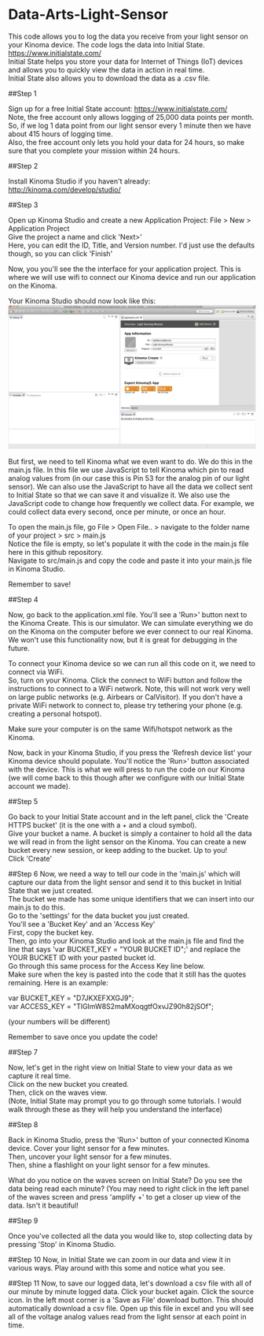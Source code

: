# Data-Arts-Light-Sensor

This code allows you to log the data you receive from your light sensor on your Kinoma device. The code logs the data into Initial State. https://www.initialstate.com/ <br>
Initial State helps you store your data for Internet of Things (IoT) devices and allows you to quickly view the data in action in real time. <br>
Initial State also allows you to download the data as a .csv file. 



##Step 1

Sign up for a free Initial State account: https://www.initialstate.com/ <br>
Note, the free account only allows logging of 25,000 data points per month. <br>
So, if we log 1 data point from our light sensor every 1 minute then we have about 415 hours of logging time. <br>
Also, the free account only lets you hold your data for 24 hours, so make sure that you complete your mission within 24 hours. <br>

##Step 2

Install Kinoma Studio if you haven't already: http://kinoma.com/develop/studio/

##Step 3

Open up Kinoma Studio and create a new Application Project: File > New > Application Project <br>
Give the project a name and click 'Next>' <br>
Here, you can edit the ID, Title, and Version number. I'd just use the defaults though, so you can click 'Finish' <br>

Now, you you'll see the the interface for your application project. This is where we will use wifi to connect our Kinoma device and run our application on the Kinoma. 

Your Kinoma Studio should now look like this: 
![Alt text](/New.Application_ScreenShot.png?raw=true "Optional Title")


But first, we need to tell Kinoma what we even want to do. We do this in the main.js file. In this file we use JavaScript to tell Kinoma which pin to read analog values from (in our case this is Pin 53 for the analog pin of our light sensor). We can also use the JavaScript to have all the data we collect sent to Initial State so that we can save it and visualize it. We also use the JavaScript code to change how frequently we collect data. For example, we could collect data every second, once per minute, or once an hour.

To open the main.js file, go File > Open File.. > navigate to the folder name of your project > src > main.js <br>
Notice the file is empty, so let's populate it with the code in the main.js file here in this github repository. <br>
Navigate to src/main.js and copy the code and paste it into your main.js file in Kinoma Studio. <br>

Remember to save!

##Step 4

Now, go back to the application.xml file. You'll see a 'Run>' button next to the Kinoma Create. This is our simulator. We can simulate everything we do on the Kinoma on the computer before we ever connect to our real Kinoma. We won't use this functionality now, but it is great for debugging in the future. 

To connect your Kinoma device so we can run all this code on it, we need to connect via WiFi. <br>
So, turn on your Kinoma. 
Click the connect to WiFi button and follow the instructions to connect to a WiFi network. Note, this will not work very well on large public networks (e.g. Airbears or CalVisitor). If you don't have a private WiFi network to connect to, please try tethering your phone (e.g. creating a personal hotspot). 

Make sure your computer is on the same Wifi/hotspot network as the Kinoma. 

Now, back in your Kinoma Studio, if you press the 'Refresh device list' your Kinoma device should populate. You'll notice the 'Run>' button associated with the device. This is what we will press to run the code on our Kinoma (we will come back to this though after we configure with our Initial State account we made). 

##Step 5

Go back to your Initial State account and in the left panel, click the 'Create HTTPS bucket' (it is the one with a + and a cloud symbol). <br>
Give your bucket a name. A bucket is simply a container to hold all the data we will read in from the light sensor on the Kinoma. You can create a new bucket every new session, or keep adding to the bucket. Up to you! <br>
Click 'Create'

##Step 6
Now, we need a way to tell our code in the 'main.js' which will capture our data from the light sensor and send it to this bucket in Initial State that we just created. <br>
The bucket we made has some unique identifiers that we can insert into our main.js to do this. <br>
Go to the 'settings' for the data bucket you just created. <br>
You'll see a 'Bucket Key' and an 'Access Key' <br>
First, copy the bucket key. <br>
Then, go into your Kinoma Studio and look at the main.js file and find the line that says 'var BUCKET_KEY = "YOUR BUCKET ID";' and replace the YOUR BUCKET ID with your pasted bucket id. <br>
Go through this same process for the Access Key line below. <br>
Make sure when the key is pasted into the code that it still has the quotes remaining. Here is an example: 

var BUCKET_KEY = "D7JKXEFXXGJ9"; <br>
var ACCESS_KEY = "TlGImW8S2maMXoqgtfOxvJZ90h82jSOf"; 

(your numbers will be different)

Remember to save once you update the code!

##Step 7

Now, let's get in the right view on Initial State to view your data as we capture it real time. <br>
Click on the new bucket you created. <br>
Then, click on the waves view. <br>
(Note, Initial State may prompt you to go through some tutorials. I would walk through these as they will help you understand the interface)

##Step 8

Back in Kinoma Studio, press the 'Run>' button of your connected Kinoma device. 
Cover your light sensor for a few minutes. <br>
Then, uncover your light sensor for a few minutes. <br>
Then, shine a flashlight on your light sensor for a few minutes. <br>

What do you notice on the waves screen on Initial State? Do you see the data being read each minute? 
(You may need to right click in the left panel of the waves screen and press 'amplify +' to get a closer up view of the data. 
Isn't it beautiful!

##Step 9

Once you've collected all the data you would like to, stop collecting data by pressing 'Stop' in Kinoma Studio. 

##Step 10
Now, in Initial State we can zoom in our data and view it in various ways. Play around with this some and notice what you see. 

##Step 11
Now, to save our logged data, let's download a csv file with all of our minute by minute logged data. 
Click your bucket again. 
Click the source icon. 
In the left most corner is a 'Save as File' download button. This should automatically download a csv file. 
Open up this file in excel and you will see all of the voltage analog values read from the light sensor at each point in time. 






